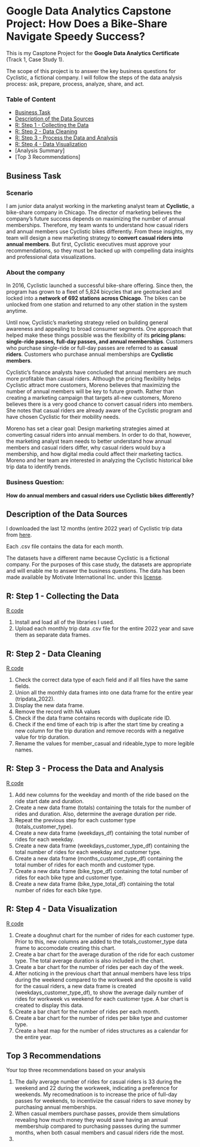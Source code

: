 # Google Data Analytics Capstone Project: How Does a Bike-Share Navigate Speedy Success?

This is my Casptone Project for the **Google Data Analytics Certificate** (Track 1, Case Study 1).

The scope of this project is to answer the key business questions for Cyclistic, a fictional company. I will follow the steps of the data analysis process: ask, prepare, process, analyze, share, and act.

### Table of Content
-   [Business Task](#business-task)
-   [Description of the Data Sources](#description-of-the-data-sources)
-   [R: Step 1 - Collecting the Data](#r-step-1---collecting-the-data)
-   [R: Step 2 - Data Cleaning](#r-step-2---data-cleaning)
-   [R: Step 3 - Process the Data and Analysis](#r-step-3---process-the-data-and-analysis)
-   [R: Step 4 - Data Visualization](#r-step-4---data-visualization)
-   [Analysis Summary]
-   [Top 3 Recommendations]

## Business Task
### Scenario

I am junior data analyst working in the marketing analyst team at **Cyclistic**, a bike-share company in Chicago. The director of marketing believes the company’s future success depends on maximizing the number of annual memberships. Therefore, my team wants to understand how casual riders and annual members use Cyclistic bikes differently. From these insights, my team will design a new marketing strategy to **convert casual riders into annual members**. But first, Cyclistic executives must approve your recommendations, so they must be backed up with compelling data insights and professional data visualizations.

### About the company
In 2016, Cyclistic launched a successful bike-share offering. Since then, the program has grown to a fleet of 5,824 bicycles that are geotracked and locked into a **network of 692 stations across Chicago**. The bikes can be unlocked from one station and returned to any other station in the system anytime.

Until now, Cyclistic’s marketing strategy relied on building general awareness and appealing to broad consumer segments. One approach that helped make these things possible was the flexibility of its **pricing plans: single-ride passes, full-day passes, and annual memberships**. Customers who purchase single-ride or full-day passes are referred to as **casual riders**. Customers who purchase annual memberships are **Cyclistic members**.

Cyclistic’s finance analysts have concluded that annual members are much more profitable than casual riders. Although the pricing flexibility helps Cyclistic attract more customers, Moreno believes that maximizing the number of annual members will be key to future growth. Rather than creating a marketing campaign that targets all-new customers, Moreno believes there is a very good chance to convert casual riders into members. She notes that casual riders are already aware of the Cyclistic program and have chosen Cyclistic for their mobility needs.

Moreno has set a clear goal: Design marketing strategies aimed at converting casual riders into annual members. In order to do that, however, the marketing analyst team needs to better understand how annual members and casual riders differ, why casual riders would buy a membership, and how digital media could affect their marketing tactics. Moreno and her team are interested in analyzing the Cyclistic historical bike trip data to identify trends.

### Business Question:
**How do annual members and casual riders use Cyclistic bikes differently?**


## Description of the Data Sources
I downloaded the last 12 months (entire 2022 year) of Cyclistic trip data from [here](https://divvy-tripdata.s3.amazonaws.com/index.html).

Each .csv file contains the data for each month.

The datasets have a different name because Cyclistic is a fictional company. For the purposes of this case study,
the datasets are appropriate and will enable me to answer the business questions. The data has been made available by
Motivate International Inc. under this [license](https://ride.divvybikes.com/data-license-agreement).

## R: Step 1 - Collecting the Data
[R code](https://github.com/alin-mihalcea/google-data-analytics-capstone-project/blob/main/01_Collect_Data.R)
1. Install and load all of the libraries I used.
2. Upload each monthly trip data .csv file for the entire 2022 year and save them as separate data frames.

## R: Step 2 - Data Cleaning
[R code](https://github.com/alin-mihalcea/google-data-analytics-capstone-project/blob/main/02_Clean_Data.R)
1. Check the correct data type of each field and if all files have the same fields.
2. Union all the monthly data frames into one data frame for the entire year (tripdata_2022).
3. Display the new data frame.
4. Remove the record with NA values
5. Check if the data frame contains records with duplicate ride ID.
6. Check if the end time of each trip is after the start time by creating a new column for the trip duration and remove records with a negative value for trip duration.
7. Rename the values for member_casual and rideable_type to more legible names. 

## R: Step 3 - Process the Data and Analysis
[R code](https://github.com/alin-mihalcea/google-data-analytics-capstone-project/blob/main/03_Data_Analysis.R)
1. Add new columns for the weekday and month of the ride based on the ride start date and duration.
2. Create a new data frame (totals) containing the totals for the number of rides and duration. Also, determine the average duration per ride.
3. Repeat the previous step for each customer type (totals_customer_type).
4. Create a new data frame (weekdays_df) containing the total number of rides for each weekday.
5. Create a new data frame (weekdays_customer_type_df) containing the total number of rides for each weekday and customer type.
6. Create a new data frame (months_customer_type_df) containing the total number of rides for each month and customer type.
7. Create a new data frame (bike_type_df) containing the total number of rides for each bike type and customer type.
8. Create a new data frame (bike_type_total_df) containing the total number of rides for each bike type.


## R: Step 4 - Data Visualization
[R code]()
1. Create a doughnut chart for the number of rides for each customer type. Prior to this, new columns are added to the totals_customer_type data frame to accomodate creating this chart.
2. Create a bar chart for the average duration of the ride for each customer type. The total average duration is also included in the chart.
3. Create a bar chart for the number of rides per each day of the week.
4. After noticing in the previous chart that annual members have less trips during the weekend compared to the workweek and the oposite is valid for the casual riders, a new data frame is created (weekdays_customer_type_df), to show the average daily number of rides for workweek vs weekend for each customer type. A bar chart is created to display this data.
5. Create a bar chart for the number of rides per each month.
6. Create a bar chart for the number of rides per bike type and customer type.
7. Create a heat map for the number of rides structures as a calendar for the entire year.


## Top 3 Recommendations
Your top three recommendations based on your analysis

1. The daily average number of rides for casual riders is 33 during the weekend and 22 during the workweek, indicating a preference for weekends. My recomednatioon is to increase the price of full-day passes for weekends, to incentivize the casual riders to save money by purchasing annual memberships.
2. When casual members purchase passes, provide them simulations revealing how much money they would save having an annual membershuip compared to purchasing passses during the summer months, when both casual members and casual riders ride the most.
3.
